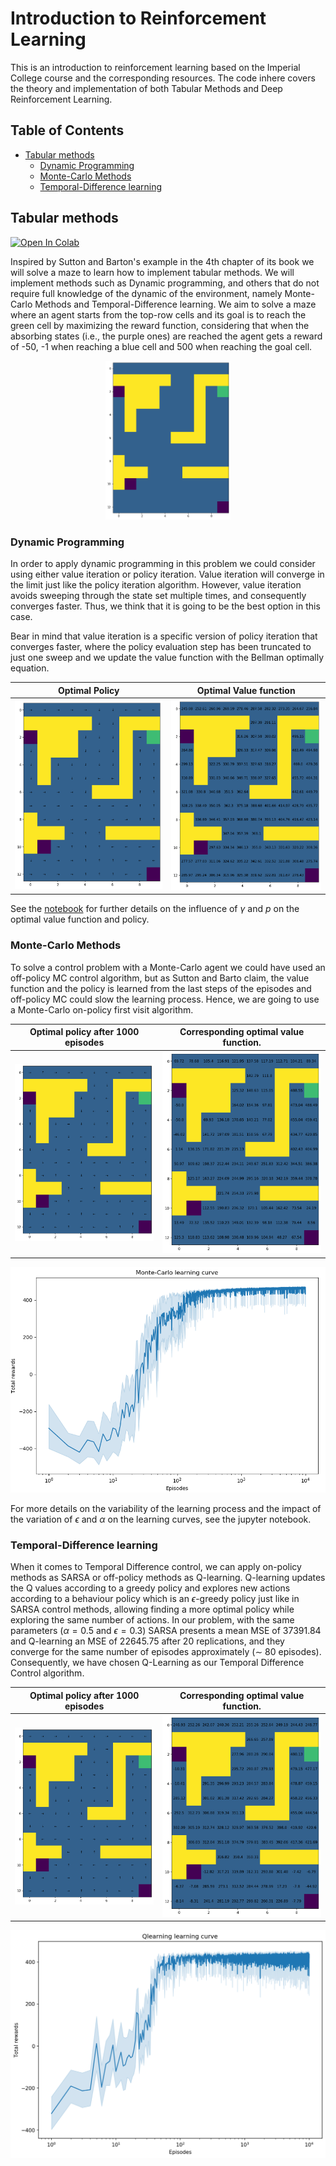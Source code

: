 # Introduction to Reinforcement Learning

This is an introduction to reinforcement learning based on the Imperial College course and the corresponding resources. The code inhere covers the theory and implementation of both Tabular Methods and Deep Reinforcement Learning.

## Table of Contents
* [Tabular methods](#tabular-methods)
    * [Dynamic Programming](#dynamic-programming)
    * [Monte-Carlo Methods](#monte-carlo-methods)
    * [Temporal-Difference learning](#temporal-difference-learning)

## Tabular methods

[![Open In Colab](https://colab.research.google.com/assets/colab-badge.svg)](https://colab.research.google.com/github/ggarrofe/ReinforcementLearning/blob/main/tabular_methods.ipynb)

Inspired by Sutton and Barton's example in the 4th chapter of its book we will solve a maze to learn how to implement tabular methods. We will implement methods such as Dynamic programming, and others that do not require full knowledge of the dynamic of the environment, namely Monte-Carlo Methods and Temporal-Difference learning. We aim to solve a maze where an agent starts from the top-row cells and its goal is to reach the green cell by maximizing the reward function, considering that when the absorbing states (i.e., the purple ones) are reached the agent gets a reward of -50, -1 when reaching a blue cell and 500 when reaching the goal cell.

<p align="center">
<img src="./imgs/maze.png" width="200"/>
</p>

### Dynamic Programming 
In order to apply dynamic programming in this problem we could consider using either value iteration or policy iteration. Value iteration will converge in the limit just like the policy iteration algorithm. However, value iteration avoids sweeping through the state set multiple times, and consequently converges faster. Thus, we think that it is going to be the best option in this case.

Bear in mind that value iteration is a specific version of policy iteration that converges faster, where the policy evaluation step has been truncated to just one sweep and we update the value function with the Bellman optimally equation.

Optimal Policy    | Optimal Value function
:---------------------------------:|:-------------------------:
![Optimal Policy](out/dp/policy_grid_normal.png) | ![Optimal Value function](out/dp/value_grid_normal.png)

See the [notebook](tabular_methods.ipynb) for further details on the influence of $\gamma$ and $p$ on the optimal value function and policy.
### Monte-Carlo Methods

To solve a control problem with a Monte-Carlo agent we could have used an off-policy MC control algorithm, but as Sutton and Barto claim, the value function and the policy is learned from the last steps of the episodes and off-policy MC could slow the learning process. Hence, we are going to use a Monte-Carlo on-policy first visit algorithm.

Optimal policy after 1000 episodes  | Corresponding optimal value function.
:---------------------------------:|:-------------------------:
![Optimal Policy](out/mc/policy_grid.png) | ![Optimal Value function](out/mc/value_grid.png)


![Monte-Carlo learning curve](out/mc/Montecarlo_learningcurve.png)

For more details on the variability of the learning process and the impact of the variation of $\epsilon$ and $\alpha$ on the learning curves, see the jupyter notebook.


### Temporal-Difference learning
When it comes to Temporal Difference control, we can apply on-policy methods as SARSA or off-policy methods as Q-learning. Q-learning updates the Q values according to a greedy policy and explores new actions according to a behaviour policy which is an $\epsilon$-greedy policy just like in SARSA control methods, allowing finding a more optimal policy while exploring the same number of actions. In our problem, with the same parameters ($\alpha = 0.5$ and $\epsilon = 0.3$) SARSA presents a mean MSE of $37391.84$ and Q-learning an MSE of $22645.75$ after 20 replications, and they converge for the same number of episodes approximately ($\sim$ 80 episodes). Consequently, we have chosen Q-Learning as our Temporal Difference Control algorithm. 

Optimal policy after 1000 episodes  | Corresponding optimal value function.
:---------------------------------:|:-------------------------:
![Optimal Policy](out/td/policy_grid.png) | ![Optimal Value function](out/td/value_grid.png)


![Monte-Carlo learning curve](out/td/Qlearning_learningcurve.png)
